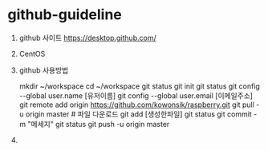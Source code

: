 # github-guideline

1. github 사이트
   https://desktop.github.com/

2. CentOS

1. github 사용방법

   mkdir ~/workspace
   cd ~/workspace
   git status
   git init
   git status
   git config --global user.name [유저이름]
   git config --global user.email [이메일주소]
   git remote add origin https://github.com/kowonsik/raspberry.git
   git pull -u origin master     # 파일 다운로드
   git add [생성한파일]
   git status
   git commit -m "메세지"
   git status
   git push -u origin master
   
2.

